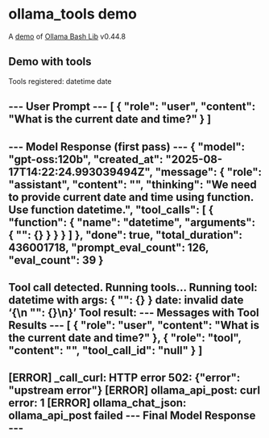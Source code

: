 # ollama_tools demo

A [demo](../README.md#demos) of [Ollama Bash Lib](https://github.com/attogram/ollama-bash-lib) v0.44.8
## Demo with tools

Tools registered:
datetime	date

--- User Prompt ---
[
  {
    "role": "user",
    "content": "What is the current date and time?"
  }
]
-------------------
--- Model Response (first pass) ---
{
  "model": "gpt-oss:120b",
  "created_at": "2025-08-17T14:22:24.993039494Z",
  "message": {
    "role": "assistant",
    "content": "",
    "thinking": "We need to provide current date and time using function. Use function datetime.",
    "tool_calls": [
      {
        "function": {
          "name": "datetime",
          "arguments": {
            "": {}
          }
        }
      }
    ]
  },
  "done": true,
  "total_duration": 436001718,
  "prompt_eval_count": 126,
  "eval_count": 39
}
-----------------------------------
Tool call detected. Running tools...
Running tool: datetime with args: {
  "": {}
}
date: invalid date ‘{\n  "": {}\n}’
Tool result: 
--- Messages with Tool Results ---
[
  {
    "role": "user",
    "content": "What is the current date and time?"
  },
  {
    "role": "tool",
    "content": "",
    "tool_call_id": "null"
  }
]
----------------------------------
[ERROR] _call_curl: HTTP error 502: {"error": "upstream error"}
[ERROR] ollama_api_post: curl error: 1
[ERROR] ollama_chat_json: ollama_api_post failed
--- Final Model Response ---
----------------------------
